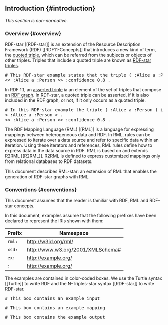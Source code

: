 ## Introduction {#introduction}

*This section is non-normative.*

### Overview {#overview}

RDF-star [[RDF-star]] is an extension of the Resource Description Framework (RDF) [[RDF11-Concepts]] that introduces a new kind of term, the [quoted triple](https://www.w3.org/2021/12/rdf-star.html#dfn-quoted), which can be referred from the subjects or objects of other triples. Triples that include a quoted triple are known as [RDF-star triples](https://w3c.github.io/rdf-star/cg-spec/editors_draft.html#dfn-triple).

<pre class="ex-output">
# This RDF-star example states that the triple ( :Alice a :Person ) is 80% likely to be true
<< :Alice a :Person >> :confidence 0.8 .
</pre>

In RDF 1.1, an [asserted triple](https://www.w3.org/2021/12/rdf-star.html#dfn-asserted) ia an element of the set of triples that compose an [RDF graph](https://www.w3.org/TR/rdf11-concepts/#dfn-rdf-graph). In RDF-star, a quoted triple can be asserted, if it is also included in the RDF graph, or not, if it only occurs as a quoted triple.

<pre class="ex-output">
# In this RDF-star example the triple ( :Alice a :Person ) is both, asserted and quoted
< :Alice a :Person > .
<< :Alice a :Person >> :confidence 0.8 .
</pre>

The RDF Mapping Language (RML) [[RML]] is a language for expressing mappings between heterogeneous data and RDF. In RML, rules can be expressed to iterate over a data source and refer to specific data within an iteration. Using these iterators and references, RML rules define how to express data in the data source in RDF. RML is based on and extends R2RML [[R2RML]]. R2RML is defined to express customized mappings only from relational databases to RDF datasets.

This document describes RML-star: an extension of RML that enables the generation of RDF-star graphs with RML.

### Conventions {#conventions}
This document assumes that the reader is familiar with RDF, RML and RDF-star concepts.

In this document, examples assume that the following prefixes have been declared to represent the IRIs shown with them:

| Prefix | Namespace                         |
| ------ | --------------------------------- |
| `rml:` | http://w3id.org/rml/              |
| `xsd:` | http://www.w3.org/2001/XMLSchema# |
| `ex:`  | http://example.org/               |
| `:`    | http://example.org/               |

The examples are contained in color-coded boxes. We use the Turtle syntax [[Turtle]] to write RDF and the N-Triples-star syntax [[RDF-star]] to write RDF-star.

<pre class="ex-input">
# This box contains an example input
</pre>

<pre class="ex-mapping">
# This box contains an example mapping
</pre>

<pre class="ex-output">
# This box contains the example output
</pre>
